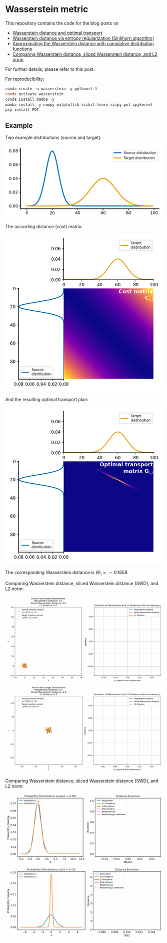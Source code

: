 # Wasserstein metric

This repository contains the code for the blog posts on 

* [Wasserstein distance and optimal transport](https://www.fabriziomusacchio.com/blog/2023-07-22-wasserstein_distance)
* [Wasserstein distance via entropy regularization (Sinkhorn algorithm)](https://www.fabriziomusacchio.com/blog/2023-07-23-wasserstein_distance_skinhorn)
* [Approximating the Wasserstein distance with cumulative distribution functions ](https://www.fabriziomusacchio.com/blog/2023-07-24-wasserstein_distance_cdf_approximation/)
* [Comparing Wasserstein distance, sliced Wasserstein distance, and L2 norm ](https://www.fabriziomusacchio.com/blog/2023-07-26-wasserstein_vs_l2_norm/)

For further details, please refer to this post.

For reproducibility:

```powershell
conda create -n wasserstein -y python=3.9
conda activate wasserstein
conda install mamba -y
mamba install -y numpy matplotlib scikit-learn scipy pot ipykernel
pip install POT
```


## Example
Two example distributions (source and target):

![img](images/wasserstein_distributions.png)

The according distance (cost) matrix:

![img](images/wasserstein_cost_matrix.png)

And the resulting optimal transport plan:

![img](images/wasserstein_optimal_transport_linear_programming.png)

The corresponding Wasserstein distance is $W_1 = \sim0.1658$.

Comparing Wasserstein distance, sliced Wasserstein distance (SWD), and L2 norm:

![img](images/wasserstein_l2_animation_m2.gif)
![img](images/wasserstein_l2_animation_s2.gif)

Comparing Wasserstein distance, sliced Wasserstein distance (SWD), and L2 norm:

![img](images/distance_evolution_discrete_mean2.gif)
![img](images/distance_evolution_discrete_std2.gif)




